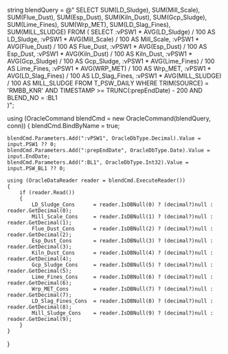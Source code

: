 string blendQuery = @"
SELECT 
    SUM(LD_Sludge), SUM(Mill_Scale), SUM(Flue_Dust), SUM(Esp_Dust),
    SUM(Kiln_Dust), SUM(Gcp_Sludge), SUM(Lime_Fines), SUM(Wrp_MET),
    SUM(LD_Slag_Fines), SUM(MILL_SLUDGE)
FROM (
    SELECT 
        :vPSW1 * AVG(LD_Sludge) / 100 AS LD_Sludge,
        :vPSW1 * AVG(Mill_Scale) / 100 AS Mill_Scale,
        :vPSW1 * AVG(Flue_Dust) / 100 AS Flue_Dust,
        :vPSW1 * AVG(Esp_Dust) / 100 AS Esp_Dust,
        :vPSW1 * AVG(Kiln_Dust) / 100 AS Kiln_Dust,
        :vPSW1 * AVG(Gcp_Sludge) / 100 AS Gcp_Sludge,
        :vPSW1 * AVG(Lime_Fines) / 100 AS Lime_Fines,
        :vPSW1 * AVG(WRP_MET) / 100 AS Wrp_MET,
        :vPSW1 * AVG(LD_Slag_Fines) / 100 AS LD_Slag_Fines,
        :vPSW1 * AVG(MILL_SLUDGE) / 100 AS MILL_SLUDGE
    FROM T_PSW_DAILY
    WHERE TRIM(SOURCE) = 'RMBB_KNR' AND TIMESTAMP >= TRUNC(:prepEndDate) - 200 AND BLEND_NO = :BL1                   
)";

using (OracleCommand blendCmd = new OracleCommand(blendQuery, conn))
{
    blendCmd.BindByName = true;

    blendCmd.Parameters.Add(":vPSW1", OracleDbType.Decimal).Value = input.PSW1 ?? 0;
    blendCmd.Parameters.Add(":prepEndDate", OracleDbType.Date).Value = input.EndDate;
    blendCmd.Parameters.Add(":BL1", OracleDbType.Int32).Value = input.PSW_BL1 ?? 0;

    using (OracleDataReader reader = blendCmd.ExecuteReader())
    {
        if (reader.Read())
        {
            LD_Sludge_Cons      = reader.IsDBNull(0) ? (decimal?)null : reader.GetDecimal(0);
            Mill_Scale_Cons     = reader.IsDBNull(1) ? (decimal?)null : reader.GetDecimal(1);
            Flue_Dust_Cons      = reader.IsDBNull(2) ? (decimal?)null : reader.GetDecimal(2);
            Esp_Dust_Cons       = reader.IsDBNull(3) ? (decimal?)null : reader.GetDecimal(3);
            Kiln_Dust_Cons      = reader.IsDBNull(4) ? (decimal?)null : reader.GetDecimal(4);
            Gcp_Sludge_Cons     = reader.IsDBNull(5) ? (decimal?)null : reader.GetDecimal(5);
            Lime_Fines_Cons     = reader.IsDBNull(6) ? (decimal?)null : reader.GetDecimal(6);
            Wrp_MET_Cons        = reader.IsDBNull(7) ? (decimal?)null : reader.GetDecimal(7);
            LD_Slag_Fines_Cons  = reader.IsDBNull(8) ? (decimal?)null : reader.GetDecimal(8);
            Mill_Sludge_Cons    = reader.IsDBNull(9) ? (decimal?)null : reader.GetDecimal(9);
        }
    }
}
